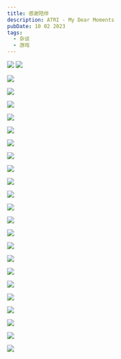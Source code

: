 ```yaml
---
title: 感谢陪伴
description: ATRI - My Dear Moments
pubDate: 10 02 2023
tags:
  - 杂谈
  - 游戏
---
```

![](https://cdn.jsdelivr.net/gh/JinHao0007/Blog@main/A%20(1).png)
![](https://cdn.jsdelivr.net/gh/JinHao0007/Blog@main/A%20(2).png)

![](https://cdn.jsdelivr.net/gh/JinHao0007/Blog@main/A%20(3).png)


![](https://cdn.jsdelivr.net/gh/JinHao0007/Blog@main/A%20(4).png)


![](https://cdn.jsdelivr.net/gh/JinHao0007/Blog@main/A%20(5).png)


![](https://cdn.jsdelivr.net/gh/JinHao0007/Blog@main/A%20(6).png)

![](https://cdn.jsdelivr.net/gh/JinHao0007/Blog@main/A%20(7).png)

![](https://cdn.jsdelivr.net/gh/JinHao0007/Blog@main/A%20(8).png)

![](https://cdn.jsdelivr.net/gh/JinHao0007/Blog@main/A%20(9).png)

![](https://cdn.jsdelivr.net/gh/JinHao0007/Blog@main/A%20(10).png)

![](https://cdn.jsdelivr.net/gh/JinHao0007/Blog@main/A%20(11).png)

![](https://cdn.jsdelivr.net/gh/JinHao0007/Blog@main/A%20(12).png)

![](https://cdn.jsdelivr.net/gh/JinHao0007/Blog@main/A%20(13).png)

![](https://cdn.jsdelivr.net/gh/JinHao0007/Blog@main/A%20(14).png)

![](https://cdn.jsdelivr.net/gh/JinHao0007/Blog@main/A%20(15).png)

![](https://cdn.jsdelivr.net/gh/JinHao0007/Blog@main/A%20(16).png)

![](https://cdn.jsdelivr.net/gh/JinHao0007/Blog@main/A%20(17).png)

![](https://cdn.jsdelivr.net/gh/JinHao0007/Blog@main/A%20(18).png)

![](https://cdn.jsdelivr.net/gh/JinHao0007/Blog@main/A%20(19).png)

![](https://cdn.jsdelivr.net/gh/JinHao0007/Blog@main/A%20(20).png)

![](https://cdn.jsdelivr.net/gh/JinHao0007/Blog@main/A%20(21).png)

![](https://cdn.jsdelivr.net/gh/JinHao0007/Blog@main/A%20(22).png)

![](https://cdn.jsdelivr.net/gh/JinHao0007/Blog@main/A%20(23).png)

![](https://cdn.jsdelivr.net/gh/JinHao0007/Blog@main/A%20(24).png)

